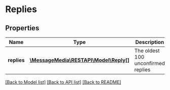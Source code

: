 # Replies

## Properties
Name | Type | Description | Notes
------------ | ------------- | ------------- | -------------
**replies** | [**\MessageMedia\RESTAPI\Model\Reply[]**](Reply.md) | The oldest 100 unconfirmed replies | 

[[Back to Model list]](../README.md#documentation-for-models) [[Back to API list]](../README.md#documentation-for-api-endpoints) [[Back to README]](../README.md)


